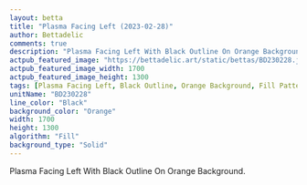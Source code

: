 ```yaml
---
layout: betta
title: "Plasma Facing Left (2023-02-28)"
author: Bettadelic
comments: true
description: "Plasma Facing Left With Black Outline On Orange Background."
actpub_featured_image: "https://bettadelic.art/static/bettas/BD230228.jpg"
actpub_featured_image_width: 1700
actpub_featured_image_height: 1300
tags: [Plasma Facing Left, Black Outline, Orange Background, Fill Pattern, February 2023]
unitName: "BD230228"
line_color: "Black"
background_color: "Orange"
width: 1700
height: 1300
algorithm: "Fill"
background_type: "Solid"
---
```


Plasma Facing Left With Black Outline On Orange Background.
